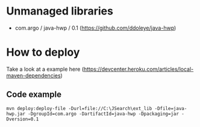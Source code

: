 # Unmanaged libraries
- com.argo / java-hwp / 0.1 (https://github.com/ddoleye/java-hwp)

# How to deploy

Take a look at a example here (https://devcenter.heroku.com/articles/local-maven-dependencies)

## Code example 

```mvn deploy:deploy-file -Durl=file://C:\JSearch\ext_lib -Dfile=java-hwp.jar -DgroupId=com.argo -DartifactId=java-hwp -Dpackaging=jar -Dversion=0.1```



